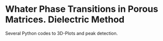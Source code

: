 # Whater Phase Transitions in Porous Matrices. Dielectric Method

Several Python codes to 3D-Plots and peak detection. 
